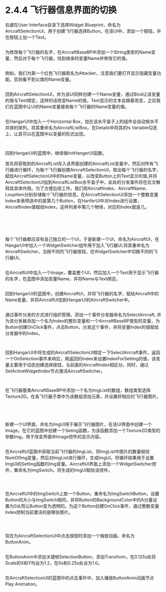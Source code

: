 # 2.4.4 飞行器信息界面的切换

右键在User Interface目录下选择Widget Blueprint，命名为AircraftSelectionUI，用于创建飞行器选择Button。在该UI中，添加一个按钮，并在按钮上加一个Text。

<figure><img src="../../.gitbook/assets/image (242).png" alt=""><figcaption></figcaption></figure>

为修改每个飞行器的名字，在AircraftBaseBP中添加一个String类型的Name变量，然后对于每个飞行器，找到继承的变量Name并修改它的值。

<figure><img src="../../.gitbook/assets/image (203).png" alt=""><figcaption></figcaption></figure>

例如，我们为第一个红色飞行器取名为Attacker，注意我们要打开显示隐藏变量功能，否则看不到父类的Name变量。

<figure><img src="../../.gitbook/assets/image (206).png" alt=""><figcaption></figcaption></figure>

回到AircraftSelectionUI，并为该UI同样创建一个Name变量，通过Bind让该变量的值与Text绑定，这样的话改变Name的值，Text显示的文本会跟着改变，之后我们在蓝图中让UI的Name变量接收每个飞行器的Name变量的值。

<figure><img src="../../.gitbook/assets/image (202).png" alt=""><figcaption></figcaption></figure>

在HangarUI中加入一个Horizontal Box，加在该水平盒子上的组件会自动按水平并排的排列，将其重命名为AircraftListBox。在Details中将其的Is Variable勾选上，让其可以在蓝图中以变量的形式出现。

<figure><img src="../../.gitbook/assets/image (212).png" alt=""><figcaption></figcaption></figure>

<figure><img src="../../.gitbook/assets/image (273).png" alt=""><figcaption></figcaption></figure>

回到HangarUI的蓝图中，继续做InitHangerUI函数。

首先将获取到的AircraftList存入该界面创建的AircraftList变量中，然后对所有飞行器进行循环，为每个飞行器创建AircraftSelectionUI，取出每个飞行器的名字，赋给AircraftSelectionUI中的Name变量，以改变Button上的Text显示的值,并将AircraftSelectionUI加到AircraftListBox水平盒子中，此处的分发事件将在后文解释其具体作用。为了方便后续工作，我们用AircraftIndex、AircraftName、LoopItem分别存储每个飞行器的信息。在AircraftSelectionUI添加一个整数变量Index来表明选中的是第几个Button，在HanferUI中对Index进行设置，AircraftIndex值赋给Index，这样列表中第几个物体，对应的Index就是几。

<figure><img src="../../.gitbook/assets/image (288).png" alt=""><figcaption></figcaption></figure>

<figure><img src="../../.gitbook/assets/image (287).png" alt=""><figcaption></figcaption></figure>

<figure><img src="../../.gitbook/assets/image (264).png" alt=""><figcaption></figcaption></figure>

<figure><img src="../../.gitbook/assets/image (285).png" alt=""><figcaption></figcaption></figure>

<figure><img src="../../.gitbook/assets/image (231).png" alt=""><figcaption></figcaption></figure>

每个飞行器都应该有自己独立的一个UI，于是新建一个UI，命名为AircraftUI，在HangarUI中加入一个WidgetSwitcher组件用于加入飞行器UI,将其重命名为AircraftSwitcher，当按不同的飞行器按钮，在WidgetSwitcher中切换不同的飞行器UI。

<figure><img src="../../.gitbook/assets/image (276).png" alt=""><figcaption></figcaption></figure>

在AircraftUI中加入一个Image，覆盖整个UI，然后加入一个Text用于显示飞行器的名字，在蓝图中添加变量Name，并将Name与Text绑定。

<figure><img src="../../.gitbook/assets/image (257).png" alt=""><figcaption></figcaption></figure>

回到HangarUI的蓝图中，创建AircraftUI，并将飞行器的名字，赋给Aircraft中的Name变量，并将AircraftUI加到HangarUI的AircraftSwitcher中。

<figure><img src="../../.gitbook/assets/image (219).png" alt=""><figcaption></figcaption></figure>

通过事件分发的方式进行组织管理，添加一个事件分发器命名为SelectAircraft, 并为该分发器添加一个名为Index的整形变量和一个AircraftBaseBP类型的变量，为Button创建OnClick事件，点击Button，分发这个事件，并将变量Index的值赋给分发器中的Index。

<figure><img src="../../.gitbook/assets/image (238).png" alt=""><figcaption></figcaption></figure>

<figure><img src="../../.gitbook/assets/image (283).png" alt=""><figcaption></figcaption></figure>

回到HangarUI中将生成的AircraftSelectionUI绑定一下SelectAircraft事件，返回一个OnSelection事件来响应，用返回的Index来设置IndexForSetting的值，该变量主要用于动态创建选择按钮，与前面的AircraftIndex相区分。同时，通过SetActiveWidgetIndex节点激活AircraftSwitcher。

<figure><img src="../../.gitbook/assets/image (274).png" alt=""><figcaption></figcaption></figure>

<figure><img src="../../.gitbook/assets/image (253).png" alt=""><figcaption></figcaption></figure>

在飞行器基类AircraftBaseBP中添加一个名为ImgList的数组，数组类型选择Texture2D。在各飞行器子类中为该数组添加元素，并设置好相应的飞行器图片。

<figure><img src="../../.gitbook/assets/image (262).png" alt=""><figcaption></figcaption></figure>

<figure><img src="../../.gitbook/assets/image (256).png" alt=""><figcaption></figcaption></figure>

<figure><img src="../../.gitbook/assets/image (236).png" alt=""><figcaption></figcaption></figure>

<figure><img src="../../.gitbook/assets/image (240).png" alt=""><figcaption></figcaption></figure>

新建一个UI界面，命名为ImgUI用于展示飞行器图片，在该UI界面中创建一个Image。在它的蓝图中创建一个Seting函数，为该函数添加一个Texture2D类型的参数Img，用于改变界面中Image控件的显示内容。

<figure><img src="../../.gitbook/assets/image (263).png" alt=""><figcaption></figcaption></figure>

在AircraftUI蓝图中获取当前飞行器的ImgList，将ImgList中图片的数量赋给NumOfImg变量，然后对ImgList进行循环，生成ImgUI，将循环结果用于设置ImgUI的Setting函数的Img变量。AircraftUI界面上添加一个WidgetSwitcher控件，重命名为ImgSwitch。将生成的ImgUI赋给该控件。

<figure><img src="../../.gitbook/assets/image (205).png" alt=""><figcaption></figcaption></figure>

<figure><img src="../../.gitbook/assets/image (214).png" alt=""><figcaption></figcaption></figure>

<figure><img src="../../.gitbook/assets/image (297).png" alt=""><figcaption></figcaption></figure>

在AircraftUI中的ImgSwitch上放一个Button，重命名为ImgSwitchButton，设置Button的大小与ImgSwitch相同，并将Button的BackgroundColor中的A分量设置为0从而让Button变为透明的。为这个Button创建OnClick事件，通过整数变量Index控制当前激活的是哪张图片。

<figure><img src="../../.gitbook/assets/image (220).png" alt=""><figcaption></figcaption></figure>

<figure><img src="../../.gitbook/assets/image (250).png" alt=""><figcaption></figcaption></figure>

<figure><img src="../../.gitbook/assets/image (265).png" alt=""><figcaption></figcaption></figure>

现在为AircraftSelectionUI中点击按钮时添加一个缩放动画，命名为ButtonAnim。

<figure><img src="../../.gitbook/assets/image (215).png" alt=""><figcaption></figcaption></figure>

在ButtonAnim中添加关键帧SelectionButton，添加Transform，在0.125s处将Scale的X和Y均设为1.2，在0s和0.25s处设为1.0。

<figure><img src="../../.gitbook/assets/image (247).png" alt=""><figcaption></figcaption></figure>

在AircraftSelectionUI的蓝图中的点击事件中，加入播放ButtonAnim动画节点Play Animation。

<figure><img src="../../.gitbook/assets/image (222).png" alt=""><figcaption></figcaption></figure>

